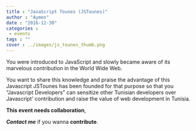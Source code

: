```yaml
---
title : "JavaScript Tounes (JSTounes)"
author : "Aymen"
date : "2016-12-30"
categories : 
 - events
tags : ""
cover : ../images/js_tounes_thumb.png
---
```


You were introduced to JavaScript and slowly became aware of its marvelous contribution in the World Wide Web.

You want to share this knowledge and praise the advantage of this Javascript JSTounes has been founded for that purpose so that you “Javascript Developers” can sensitize other Tunisian developers over Javascript’ contribution and raise the value of web development in Tunisia.

**This event needs collaboration**,

_**Contact me**_ if you wanna **contribute**.
